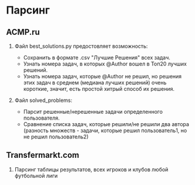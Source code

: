 # Парсинг
## ACMP.ru
1. Файл best_solutions.py предостовляет возможность:
    - Сохранить в формате .csv "Лучшие Решения" всех задач.
    - Узнать номера задач, в которых @Author вошел в Топ20 лучших решений.
    - Узнать номера задач, которые @Author не решил, но решения этих задач в среднем (медиана лучших решений) очень короткие, значит, есть простой хитрый способ их решения.
   
2. Файл solved_problems:
    - Парсит решенные/нерешенные задачи определенного пользователя.
    - Сравнение списка задач, которые решили/не решили два автора (разность множеств - задачи,
    которые решил пользователь1, но не решил пользователь2)
    
## Transfermarkt.com
1. Парсинг таблицы результатов, всех игроков и клубов любой футбольной лиги
